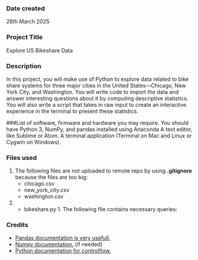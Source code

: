 

### Date created
28th March 2025

### Project Title
Explore US Bikeshare Data
### Description
In this project, you will make use of Python to explore data related to bike share systems for three major cities in the United States—Chicago, New York City, and Washington. You will write code to import the data and answer interesting questions about it by computing descriptive statistics. You will also write a script that takes in raw input to create an interactive experience in the terminal to present these statistics.

###List of software, firmware and hardware you may require.
You should have Python 3, NumPy, and pandas installed using Anaconda
A text editor, like Sublime or Atom.
A terminal application (Terminal on Mac and Linux or Cygwin on Windows).
### Files used

1. The following files are not uploaded to remote repo by using **.gitignore** because the files are too big:
   * chicago.csv
   * new_york_city.csv
   * washington.csv 
2. * bikeshare.py	1. The following file contains necessary queries:

### Credits
 * [Pandas documentation is very usefull.](https://pandas.pydata.org/docs/)
* [Numpy documentation.](https://numpy.org/doc/) (if needed)
* [Python documentation for controlflow.](https://docs.python.org/3/tutorial/controlflow.html)




